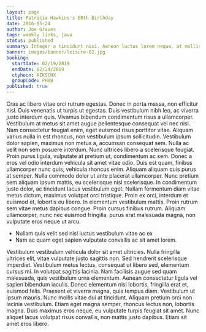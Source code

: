 ```yaml
---
layout: page
title: Patricia Hawkins's 80th Birthday
date: 2016-05-24
author: Joe Graves
tags: weekly links, java
status: published
summary: Integer a tincidunt nisi. Aenean luctus lorem neque, at mollis.
banner: images/banner/leisure-02.jpg
booking:
  startDate: 02/19/2019
  endDate: 02/24/2019
  ctyhocn: AIKSCHX
  groupCode: PH8B
published: true
---
```

Cras ac libero vitae orci rutrum egestas. Donec in porta massa, non efficitur nisl. Duis venenatis ut turpis ut egestas. Duis vestibulum nibh leo, ac viverra justo interdum quis. Vivamus bibendum condimentum risus a ullamcorper. Vestibulum at metus sit amet augue pellentesque consequat vel nec nisl. Nam consectetur feugiat enim, eget euismod risus porttitor vitae. Aliquam varius nulla in est rhoncus, non vestibulum ipsum sollicitudin. Vestibulum dolor sapien, maximus non metus a, accumsan consequat sem. Nulla ac velit non sem posuere interdum. Nunc ultrices libero a scelerisque feugiat. Proin purus ligula, vulputate at pretium ut, condimentum ac sem. Donec a eros vel odio interdum vehicula sit amet vitae odio. Duis est quam, finibus ullamcorper nunc quis, vehicula rhoncus enim. Aliquam aliquam quis purus at semper.
Nulla commodo dolor ut ante placerat ullamcorper. Nunc pretium sem aliquam ipsum mattis, eu scelerisque nisl scelerisque. In condimentum justo dolor, ac tincidunt lacus vestibulum eget. Nullam fermentum diam vitae metus dictum, maximus volutpat orci tristique. Proin ex orci, interdum et euismod et, lobortis eu libero. In elementum vestibulum mattis. Proin rutrum sem vitae metus dapibus congue. Proin cursus finibus rutrum. Aliquam ullamcorper, nunc nec euismod fringilla, purus erat malesuada magna, non vulputate eros neque ut arcu.

* Nullam quis velit sed nisl luctus vestibulum vitae ac ex
* Nam ac quam eget sapien vulputate convallis ac sit amet lorem.

Vestibulum vestibulum vehicula dolor sit amet ultricies. Nulla fringilla ultrices elit, vitae vulputate justo sagittis non. Sed hendrerit scelerisque imperdiet. Vestibulum metus lectus, consequat ut libero sed, elementum cursus mi. In volutpat sagittis lacinia. Nam facilisis augue sed quam malesuada, quis vestibulum urna elementum. Aenean consectetur ligula vel sapien bibendum iaculis. Donec elementum nisi lobortis, fringilla erat et, euismod felis. Praesent et viverra magna, quis tempus diam. Vestibulum ut ipsum mauris. Nunc mollis vitae dui at tincidunt. Aliquam pretium orci non lacinia vestibulum. Etiam eget magna semper, rhoncus lectus non, lobortis magna. Duis maximus eros neque, eu vulputate turpis feugiat sit amet. Nunc aliquet lacus volutpat risus convallis, non mattis justo dapibus. Etiam sit amet eros libero.
